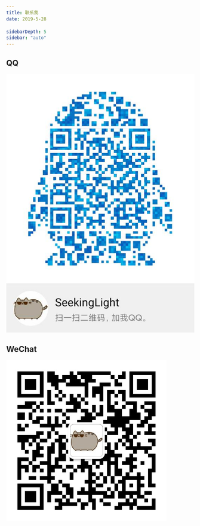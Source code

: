 ```yaml
---
title: 联系我
date: 2019-5-28

sidebarDepth: 5
sidebar: "auto"
---
```


## QQ
![](./note01/qq.png)
## WeChat
![](./note01/wx.png)